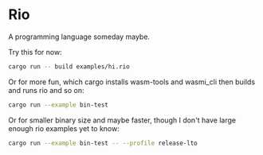 # Rio

A programming language someday maybe.

Try this for now:

```sh
cargo run -- build examples/hi.rio
```

Or for more fun, which cargo installs wasm-tools and wasmi_cli then builds and
runs rio and so on:

```sh
cargo run --example bin-test
```

Or for smaller binary size and maybe faster, though I don't have large enough
rio examples yet to know:

```sh
cargo run --example bin-test -- --profile release-lto
```

